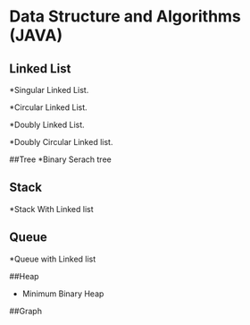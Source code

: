 Data Structure and Algorithms (JAVA)
=========================

## Linked List
  *Singular Linked List.
  
  *Circular Linked List.
  
  *Doubly Linked List.

  *Doubly Circular Linked list.

##Tree
*Binary Serach tree

## Stack
*Stack With Linked list

## Queue
*Queue with Linked list

##Heap
* Minimum Binary Heap

##Graph

